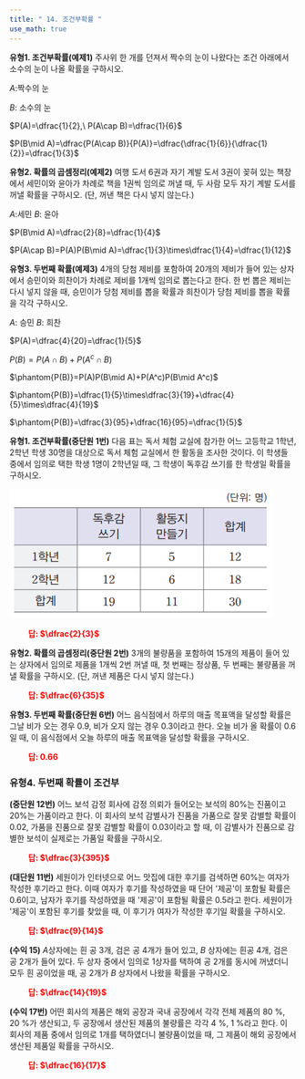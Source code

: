 ```yaml
---
title: " 14. 조건부확률 "
use_math: true
---
```


**유형1. 조건부확률(예제1)** 주사위 한 개를 던져서 짝수의 눈이 나왔다는 조건 아래에서 소수의 눈이 나올 확률을 구하시오.

$A$:짝수의 눈

$B$: 소수의 눈

$P(A)=\dfrac{1}{2},\ P(A\cap B)=\dfrac{1}{6}$

$P(B\mid A)=\dfrac{P(A\cap B)}{P(A)}=\dfrac{\dfrac{1}{6}}{\dfrac{1}{2}}=\dfrac{1}{3}$



**유형2. 확률의 곱셈정리(예제2)** 여행 도서 6권과 자기 계발 도서 3권이 꽂혀 있는 책장에서 세민이와 윤아가 차례로 책을 1권씩 임의로 꺼낼 때, 두 사람 모두 자기 계발 도서를 꺼낼 확률을 구하시오. (단, 꺼낸 책은 다시 넣지 않는다.)

$A$:세민     $B$: 윤아

$P(B\mid A)=\dfrac{2}{8}=\dfrac{1}{4}$

$P(A\cap B)=P(A)P(B\mid A)=\dfrac{1}{3}\times\dfrac{1}{4}=\dfrac{1}{12}$


**유형3. 두번째 확률(예제3)** 4개의 당첨 제비를 포함하여 20개의 제비가 들어 있는 상자에서 승민이와 희찬이가 차례로 제비를 1개씩 임의로 뽑는다고 한다. 한 번 뽑은 제비는 다시 넣지 않을 때, 승민이가 당첨 제비를 뽑을 확률과 희찬이가 당첨 제비를 뽑을 확률을 각각 구하시오. 

$A$: 승민   $B$: 희찬

$P(A)=\dfrac{4}{20}=\dfrac{1}{5}$

$P(B)=P(A\cap B)+P(A^c\cap B)$

$\phantom{P(B)}=P(A)P(B\mid A)+P(A^c)P(B\mid A^c)$

$\phantom{P(B)}=\dfrac{1}{5}\times\dfrac{3}{19}+\dfrac{4}{5}\times\dfrac{4}{19}$

$\phantom{P(B)}=\dfrac{3}{95}+\dfrac{16}{95}=\dfrac{1}{5}$

**유형1. 조건부확률(중단원 1번)** 다음 표는 독서 체험 교실에 참가한 어느 고등학교 1학년, 2학년 학생 30명을 대상으로 독서 체험 교실에서 한 활동을 조사한 것이다. 이 학생들 중에서 임의로 택한 학생 1명이 2학년일 때, 그 학생이 독후감 쓰기를 한 학생일 확률을 구하시오. 

<img src="/assets/Pasted image 20240229212208.png"/>

**<span style="color: red;">$\qquad$답: $\dfrac{2}{3}$</span>**


**유형2. 확률의 곱셈정리(중단원 2번)** 3개의 불량품을 포함하여 15개의 제품이 들어 있는 상자에서 임의로 제품을 1개씩 2번 꺼낼 때, 첫 번째는 정상품, 두 번째는 불량품을 꺼낼 확률을 구하시오. (단, 꺼낸 제품은 다시 넣지 않는다.)

**<span style="color: red;">$\qquad$답: $\dfrac{6}{35}$</span>**

**유형3. 두번째 확률(중단원 6번)** 어느 음식점에서 하루의 매출 목표액을 달성할 확률은 그날 비가 오는 경우 0.9, 비가 오지 않는 경우 0.3이라고 한다. 오늘 비가 올 확률이 0.6일 때, 이 음식점에서 오늘 하루의 매출 목표액을 달성할 확률을 구하시오. 

**<span style="color: red;">$\qquad$답: $0.66$</span>**



### 유형4. 두번째 확률이 조건부


**(중단원 12번)** 어느 보석 감정 회사에 감정 의뢰가 들어오는 보석의 $80\%$는 진품이고 $20\%$는 가품이라고 한다. 이 회사의 보석 감별사가 진품을 가품으로 잘못 감별할 확률이 0.02, 가품을 진품으로 잘못 감별할 확률이 0.03이라고 할 때, 이 감별사가 진품으로 감별한 보석이 실제로는 가품일 확률을 구하시오.

**<span style="color: red;">$\qquad$답: $\dfrac{3}{395}$</span>**

**(대단원 11번)** 세원이가 인터넷으로 어느 맛집에 대한 후기를 검색하면 $60\%$는 여자가 작성한 후기라고 한다. 이때 여자가 후기를 작성하였을 때 단어 '제공'이 포함될 확률은 0.6이고, 남자가 후기를 작성하였을 때 '제공'이 포함될 확률은 0.5라고 한다. 세원이가 '제공'이 포함된 후기를 찾았을 때, 이 후기가 여자가 작성한 후기일 확률을 구하시오.

**<span style="color: red;">$\qquad$답: $\dfrac{9}{14}$</span>**


**(수익 15)** $A$상자에는 흰 공 3개, 검은 공 4개가 들어 있고, $B$ 상자에는 흰공 4개, 검은 공 2개가 들어 있다. 두 상자 중에서 임의로 1상자를 택하여 공 2개를 동시에 꺼냈더니 모두 흰 공이었을 때, 공 2개가 $B$ 상자에서 나왔을 확률을 구하시오.

**<span style="color: red;">$\qquad$답: $\dfrac{14}{19}$</span>**

**(수익 17번)** 어떤 회사의 제품은 해외 공장과 국내 공장에서 각각 전체 제품의 80 $\%$, 20 $\%$가 생산되고, 두 공장에서 생산된 제품의 불량률은 각각 4 $\%$, 1 $\%$라고 한다. 이 회사의 제품 중에서 임의로 1개를 택하였더니 불량품이었을 때, 그 제품이 해외 공장에서 생산된 제품일 확률을 구하시오.

**<span style="color: red;">$\qquad$답: $\dfrac{16}{17}$</span>**

